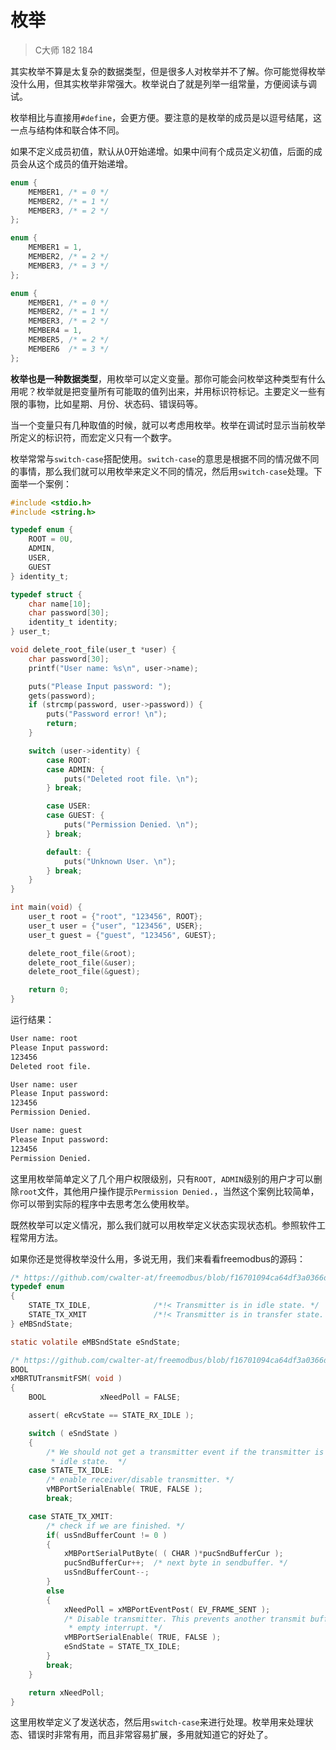 # 枚举

> C大师 182 184

其实枚举不算是太复杂的数据类型，但是很多人对枚举并不了解。你可能觉得枚举没什么用，但其实枚举非常强大。枚举说白了就是列举一组常量，方便阅读与调试。

枚举相比与直接用`#define`，会更方便。要注意的是枚举的成员是以逗号结尾，这一点与结构体和联合体不同。

如果不定义成员初值，默认从0开始递增。如果中间有个成员定义初值，后面的成员会从这个成员的值开始递增。

``` C
enum {
    MEMBER1, /* = 0 */
    MEMBER2, /* = 1 */
    MEMBER3, /* = 2 */
};

enum {
    MEMBER1 = 1,
    MEMBER2, /* = 2 */
    MEMBER3, /* = 3 */
};

enum {
    MEMBER1, /* = 0 */
    MEMBER2, /* = 1 */
    MEMBER3, /* = 2 */
    MEMBER4 = 1,
    MEMBER5, /* = 2 */
    MEMBER6  /* = 3 */
};
```

**枚举也是一种数据类型**，用枚举可以定义变量。那你可能会问枚举这种类型有什么用呢？枚举就是把变量所有可能取的值列出来，并用标识符标记。主要定义一些有限的事物，比如星期、月份、状态码、错误码等。

当一个变量只有几种取值的时候，就可以考虑用枚举。枚举在调试时显示当前枚举所定义的标识符，而宏定义只有一个数字。

枚举常常与`switch-case`搭配使用。`switch-case`的意思是根据不同的情况做不同的事情，那么我们就可以用枚举来定义不同的情况，然后用`switch-case`处理。下面举一个案例：

``` C
#include <stdio.h>
#include <string.h>

typedef enum {
    ROOT = 0U,
    ADMIN,
    USER,
    GUEST
} identity_t;

typedef struct {
    char name[10];
    char password[30];
    identity_t identity;
} user_t;

void delete_root_file(user_t *user) {
    char password[30];
    printf("User name: %s\n", user->name);

    puts("Please Input password: ");
    gets(password);
    if (strcmp(password, user->password)) {
        puts("Password error! \n");
        return;
    }

    switch (user->identity) {
        case ROOT:
        case ADMIN: {
            puts("Deleted root file. \n");
        } break;

        case USER:
        case GUEST: {
            puts("Permission Denied. \n");
        } break;

        default: {
            puts("Unknown User. \n");
        } break;
    }
}

int main(void) {
    user_t root = {"root", "123456", ROOT};
    user_t user = {"user", "123456", USER};
    user_t guest = {"guest", "123456", GUEST};

    delete_root_file(&root);
    delete_root_file(&user);
    delete_root_file(&guest);

    return 0;
}

```

运行结果：
``` bash
User name: root
Please Input password:
123456
Deleted root file.

User name: user
Please Input password:
123456
Permission Denied.

User name: guest
Please Input password:
123456
Permission Denied.

```

这里用枚举简单定义了几个用户权限级别，只有`ROOT, ADMIN`级别的用户才可以删除`root`文件，其他用户操作提示`Permission Denied.`，当然这个案例比较简单，你可以带到实际的程序中去思考怎么使用枚举。

既然枚举可以定义情况，那么我们就可以用枚举定义状态实现状态机。参照软件工程常用方法。

如果你还是觉得枚举没什么用，多说无用，我们来看看freemodbus的源码：

``` C
/* https://github.com/cwalter-at/freemodbus/blob/f16701094ca64df3a0366dde1c186a55976d61e4/modbus/rtu/mbrtu.c#L61 */
typedef enum
{
    STATE_TX_IDLE,              /*!< Transmitter is in idle state. */
    STATE_TX_XMIT               /*!< Transmitter is in transfer state. */
} eMBSndState;

static volatile eMBSndState eSndState;

/* https://github.com/cwalter-at/freemodbus/blob/f16701094ca64df3a0366dde1c186a55976d61e4/modbus/rtu/mbrtu.c#L284 */
BOOL
xMBRTUTransmitFSM( void )
{
    BOOL            xNeedPoll = FALSE;

    assert( eRcvState == STATE_RX_IDLE );

    switch ( eSndState )
    {
        /* We should not get a transmitter event if the transmitter is in
         * idle state.  */
    case STATE_TX_IDLE:
        /* enable receiver/disable transmitter. */
        vMBPortSerialEnable( TRUE, FALSE );
        break;

    case STATE_TX_XMIT:
        /* check if we are finished. */
        if( usSndBufferCount != 0 )
        {
            xMBPortSerialPutByte( ( CHAR )*pucSndBufferCur );
            pucSndBufferCur++;  /* next byte in sendbuffer. */
            usSndBufferCount--;
        }
        else
        {
            xNeedPoll = xMBPortEventPost( EV_FRAME_SENT );
            /* Disable transmitter. This prevents another transmit buffer
             * empty interrupt. */
            vMBPortSerialEnable( TRUE, FALSE );
            eSndState = STATE_TX_IDLE;
        }
        break;
    }

    return xNeedPoll;
}

```

这里用枚举定义了发送状态，然后用`switch-case`来进行处理。枚举用来处理状态、错误时非常有用，而且非常容易扩展，多用就知道它的好处了。